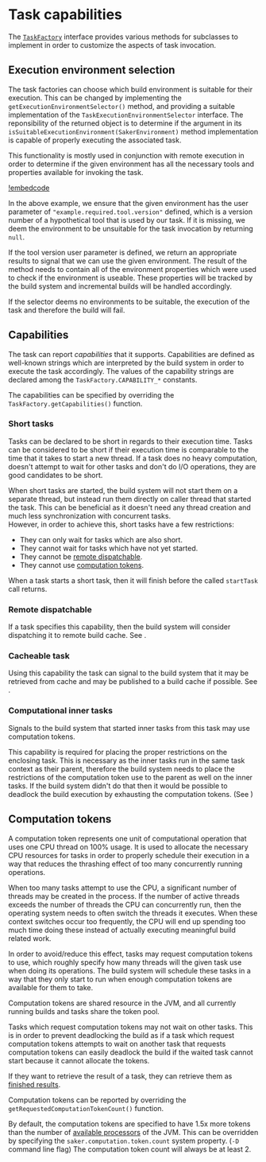 # Task capabilities

The [`TaskFactory`](/javadoc/saker/build/task/TaskFactory.html) interface provides various methods for subclasses to implement in order to customize the aspects of task invocation.

## Execution environment selection

The task factories can choose which build environment is suitable for their execution. This can be changed by implementing the `getExecutionEnvironmentSelector()` method, and providing a suitable implementation of the `TaskExecutionEnvironmentSelector` interface. The reponsibility of the returned object is to determine if the argument in its `isSuitableExecutionEnvironment(SakerEnvironment)` method implementation is capable of properly executing the associated task.

This functionality is mostly used in conjunction with remote execution in order to determine if the given environment has all the necessary tools and properties available for invoking the task. 

[!embedcode](example_envselector/src/example/ExampleEnvironmentSelector.java "language: java, range-marker-start: //snippet-start,  range-marker-end: //snippet-end, trim-line-whitespace: true")

In the above example, we ensure that the given environment has the user parameter of `"example.required.tool.version"` defined, which is a version number of a hypothetical tool that is used by our task. If it is missing, we deem the environment to be unsuitable for the task invocation by returning `null`.

If the tool version user parameter is defined, we return an appropriate results to signal that we can use the given environment. The result of the method needs to contain all of the environment properties which were used to check if the environment is useable. These properties will be tracked by the build system and incremental builds will be handled accordingly.

If the selector deems no environments to be suitable, the execution of the task and therefore the build will fail.

## Capabilities

The task can report *capabilities* that it supports. Capabilities are defined as well-known strings which are interpreted by the build system in order to execute the task accordingly. The values of the capability strings are declared among the `TaskFactory.CAPABILITY_*` constants.

The capabilities can be specified by overriding the `TaskFactory.getCapabilities()` function.

### Short tasks

Tasks can be declared to be short in regards to their execution time. Tasks can be considered to be short if their execution time is comparable to the time that it takes to start a new thread. If a task does no heavy computation, doesn't attempt to wait for other tasks and don't do I/O operations, they are good candidates to be short.

When short tasks are started, the build system will not start them on a separate thread, but instead run them directly on caller thread that started the task. This can be beneficial as it doesn't need any thread creation and much less synchronization with concurrent tasks.\
However, in order to achieve this, short tasks have a few restrictions:

* They can only wait for tasks which are also short.
* They cannot wait for tasks which have not yet started.
* They cannot be [remote dispatchable](#remote-dispatchable).
* They cannot use [computation tokens](#computation-tokens).

When a task starts a short task, then it will finish before the called `startTask` call returns.

### Remote dispatchable

If a task specifies this capability, then the build system will consider dispatching it to remote build cache. See [](buildclusters.md).

### Cacheable task

Using this capability the task can signal to the build system that it may be retrieved from cache and may be published to a build cache if possible. See [](taskcaching.md).

### Computational inner tasks

Signals to the build system that started inner tasks from this task may use computation tokens.

This capability is required for placing the proper restrictions on the enclosing task. This is necessary as the inner tasks run in the same task context as their parent, therefore the build system needs to place the restrictions of the computation token use to the parent as well on the inner tasks. If the build system didn't do that then it would be possible to deadlock the build execution by exhausting the computation tokens. (See [](#computation-tokens))

## Computation tokens

A computation token represents one unit of computational operation that uses one CPU thread on 100% usage. It is used to allocate the necessary CPU resources for tasks in order to properly schedule their execution in a way that reduces the thrashing effect of too many concurrently running operations.

When too many tasks attempt to use the CPU, a significant number of threads may be created in the process. If the number of active threads exceeds the number of threads the CPU can concurrently run, then the operating system needs to often switch the threads it executes. When these context switches occur too frequently, the CPU will end up spending too much time doing these instead of actually executing meaningful build related work.

In order to avoid/reduce this effect, tasks may request computation tokens to use, which roughly specify how many threads will the given task use when doing its operations. The build system will schedule these tasks in a way that they only start to run when enough computation tokens are available for them to take.

Computation tokens are shared resource in the JVM, and all currently running builds and tasks share the token pool. 

Tasks which request computation tokens may not wait on other tasks. This is in order to prevent deadlocking the build as if a task which request computation tokens attempts to wait on another task that requests computation tokens can easily deadlock the build if the waited task cannot start because it cannot allocate the tokens.

If they want to retrieve the result of a task, they can retrieve them as [finished results](retrievingtaskresults.md#retrieving-finished-results).

Computation tokens can be reported by overriding the `getRequestedComputationTokenCount()` function.

By default, the computation tokens are specified to have 1.5x more tokens than the number of [available processors](https://docs.oracle.com/javase/7/docs/api/java/lang/Runtime.html#availableProcessors()) of the JVM. This can be overridden by specifying the `saker.computation.token.count` system property. (`-D` command line flag) The computation token count will always be at least 2.

